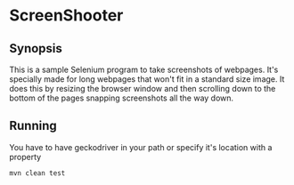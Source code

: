 # ScreenShooter

## Synopsis

This is a sample Selenium program to take screenshots of webpages. It's specially made for
long webpages that won't fit in a standard size image. It does this by resizing the browser window and 
then scrolling down to the bottom of the pages snapping screenshots all the way down.
 
## Running
You have to have geckodriver in your path or specify it's location with a property
```text
mvn clean test
```
